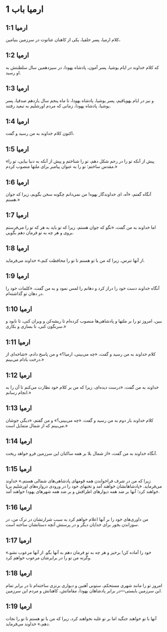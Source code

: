 # ارمیا باب 1

## ارمیا 1:1
کلام ارمیا، پسر حلقیا، یکی از کاهنان عناتوت در سرزمین بنیامین،

## ارمیا 1:2
که کلام خداوند در ایام یوشیا، پسر آمون، پادشاه یهودا، در سیزدهمین سال سلطنتش به او رسید.

## ارمیا 1:3
و نیز در ایام یهویاقیم، پسر یوشیا، پادشاه یهودا، تا ماه پنجم سال یازدهم صدقیا، پسر یوشیا، پادشاه یهودا، زمانی که مردم اورشلیم به تبعید رفتند.

## ارمیا 1:4
اکنون کلام خداوند به من رسید و گفت،

## ارمیا 1:5
«پیش از آنکه تو را در رحم شکل دهم، تو را شناختم و پیش از آنکه به دنیا بیایی، تو را مقدس ساختم؛ تو را به عنوان پیامبر برای ملتها منصوب کردم.»

## ارمیا 1:6
آنگاه گفتم، «آه، ای خداوندگار یهوه! من نمی‌دانم چگونه سخن بگویم، زیرا که جوان هستم.»

## ارمیا 1:7
اما خداوند به من گفت، «نگو که جوان هستم، زیرا که تو باید به هر که تو را می‌فرستم بروی و هر چه به تو فرمان دهم بگویی.

## ارمیا 1:8
از آنها نترس، زیرا که من با تو هستم تا تو را محافظت کنم،» خداوند می‌فرماید.

## ارمیا 1:9
آنگاه خداوند دست خود را دراز کرد و دهانم را لمس نمود و به من گفت، «کلمات خود را در دهان تو گذاشته‌ام.

## ارمیا 1:10
ببین، امروز تو را بر ملتها و پادشاهی‌ها منصوب کرده‌ام تا ریشه‌کن و ویران کنی، تا نابود و سرنگون کنی، تا بسازی و بکاری.»

## ارمیا 1:11
کلام خداوند به من رسید و گفت، «چه می‌بینی، ارمیا؟» و من پاسخ دادم، «شاخه‌ای از درخت بادام می‌بینم.»

## ارمیا 1:12
خداوند به من گفت، «درست دیده‌ای، زیرا که من بر کلام خود نظارت می‌کنم تا آن را به انجام رسانم.»

## ارمیا 1:13
کلام خداوند بار دوم به من رسید و گفت، «چه می‌بینی؟» و من گفتم، «دیگی جوشان می‌بینم که از شمال متمایل است.»

## ارمیا 1:14
آنگاه خداوند به من گفت، «از شمال بلا بر همه ساکنان این سرزمین فرو خواهد ریخت.

## ارمیا 1:15
زیرا که من در شرف فراخواندن همه قومهای پادشاهی‌های شمالی هستم،» خداوند می‌فرماید. «پادشاهانشان خواهند آمد و تختهای خود را در ورودی دروازه‌های اورشلیم برپا خواهند کرد؛ آنها بر ضد همه دیوارهای اطرافش و بر ضد همه شهرهای یهودا خواهند آمد.

## ارمیا 1:16
من داوری‌های خود را بر آنها اعلام خواهم کرد به سبب شرارتشان در ترک من، در سوزاندن بخور برای خدایان دیگر و در پرستش آنچه دستانشان ساخته است.

## ارمیا 1:17
«خود را آماده کن! برخیز و هر چه به تو فرمان دهم به آنها بگو. از آنها مرعوب نشو، وگرنه من تو را در برابرشان مرعوب خواهم کرد.

## ارمیا 1:18
امروز تو را مانند شهری مستحکم، ستونی آهنین و دیواری برنزی ساخته‌ام تا در برابر تمام این سرزمین بایستی—در برابر پادشاهان یهودا، مقاماتش، کاهنانش و مردم این سرزمین.

## ارمیا 1:19
آنها با تو خواهند جنگید اما بر تو غلبه نخواهند کرد، زیرا که من با تو هستم تا تو را نجات دهم،» خداوند می‌فرماید.
